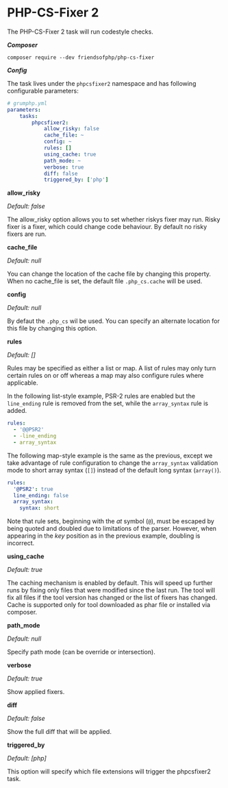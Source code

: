 # PHP-CS-Fixer 2

The PHP-CS-Fixer 2 task will run codestyle checks.

***Composer***

```
composer require --dev friendsofphp/php-cs-fixer
```

***Config***

The task lives under the `phpcsfixer2` namespace and has following configurable parameters:

```yaml
# grumphp.yml
parameters:
    tasks:
        phpcsfixer2:
            allow_risky: false
            cache_file: ~
            config: ~
            rules: []
            using_cache: true
            path_mode: ~
            verbose: true
            diff: false
            triggered_by: ['php']
```


**allow_risky**

*Default: false*

The allow_risky option allows you to set whether riskys fixer may run.
Risky fixer is a fixer, which could change code behaviour.
By default no risky fixers are run.


**cache_file**

*Default: null*

You can change the location of the cache file by changing this property.
When no cache_file is set, the default file `.php_cs.cache` will be used.


**config**

*Default: null*

By defaut the `.php_cs` wil be used.
You can specify an alternate location for this file by changing this option.


**rules**

*Default: []*

Rules may be specified as either a list or map. A list of rules may only turn certain rules on or off whereas
a map may also configure rules where applicable.

In the following list-style example, PSR-2 rules are enabled but the `line_ending` rule is removed from the
set, while the `array_syntax` rule is added.

```yaml
rules:
  - '@@PSR2'
  - -line_ending
  - array_syntax
```

The following map-style example is the same as the previous, except we take advantage of rule configuration
to change the `array_syntax` validation mode to short array syntax (`[]`) instead of the default long syntax
(`array()`).

```yaml
rules:
  '@PSR2': true
  line_ending: false
  array_syntax:
    syntax: short
```

Note that rule sets, beginning with the *at* symbol (`@`), must be escaped by being quoted and doubled due to
limitations of the parser. However, when appearing in the *key* position as in the previous example, doubling
is incorrect.

**using_cache**

*Default: true*

The caching mechanism is enabled by default.
This will speed up further runs by fixing only files that were modified since the last run.
The tool will fix all files if the tool version has changed or the list of fixers has changed.
Cache is supported only for tool downloaded as phar file or installed via composer.


**path_mode**

*Default: null*

Specify path mode (can be override or intersection).


**verbose**

*Default: true*

Show applied fixers.

**diff**

*Default: false*

Show the full diff that will be applied.


**triggered_by**

*Default: [php]*

This option will specify which file extensions will trigger the phpcsfixer2 task.

